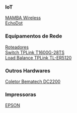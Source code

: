 ### IoT
[MAMBA Wireless](IoT/Mouses/MAMBA_Wireless.md)</br>
[EchoDot](IoT/EchoDot/ALEXA_EchoDot.md)</br>

### Equipamentos de Rede
[Roteadores]()</br>
[Switch TPLink T1600G-28TS]()</br>
[Load Balance TPLink TL-ER5120]()</br>


### Outros Hardwares
[Coletor Bematech DC2200](Miscellaneous/Bematech_DC-2200/notas-DC2200.md)</br>

### Impressoras
[EPSON]()</br>
